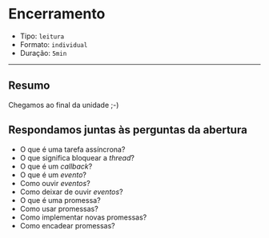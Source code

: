 # Encerramento

* Tipo: `leitura`
* Formato: `individual`
* Duração: `5min`

***

## Resumo

Chegamos ao final da unidade ;-)

## Respondamos juntas às perguntas da abertura

* O que é uma tarefa assíncrona?
* O que significa bloquear a _thread_?
* O que é um _callback_?
* O que é um _evento_?
* Como ouvir _eventos_?
* Como deixar de ouvir _eventos_?
* O que é uma promessa?
* Como usar promessas?
* Como implementar novas promessas?
* Como encadear promessas?
